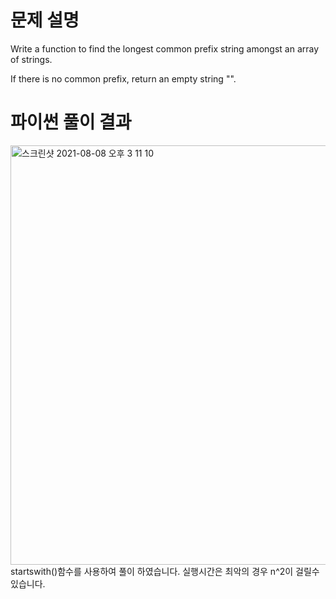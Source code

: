 # 문제 설명
Write a function to find the longest common prefix string amongst an array of strings.

If there is no common prefix, return an empty string "".

# 파이썬 풀이 결과
<img width="671" alt="스크린샷 2021-08-08 오후 3 11 10" src="https://user-images.githubusercontent.com/42399580/128622684-2bbe8371-d45d-4a2d-86b3-77a2113178d3.png">
startswith()함수를 사용하여 풀이 하였습니다. 실행시간은 최악의 경우 n^2이 걸릴수 있습니다.
